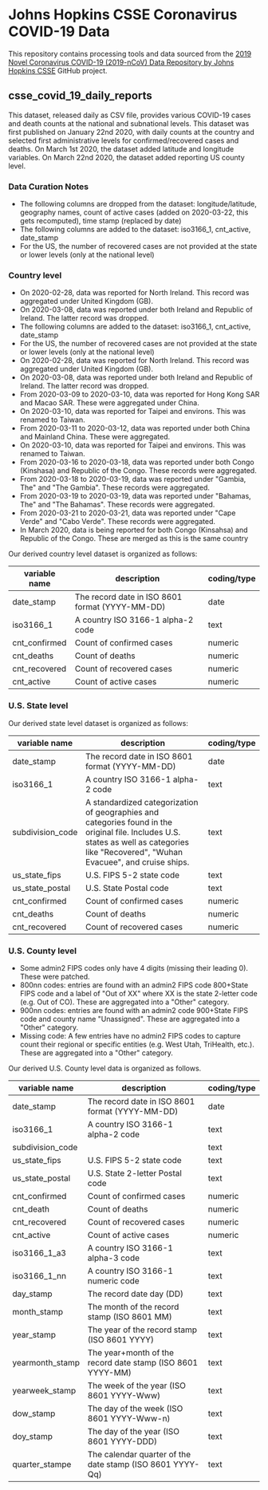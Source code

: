 
# Johns Hopkins CSSE Coronavirus COVID-19 Data 

This repository contains processing tools and data sourced from the [2019 Novel Coronavirus COVID-19 (2019-nCoV) Data Repository by Johns Hopkins CSSE](https://github.com/CSSEGISandData/COVID-19) GitHub project. 

## csse_covid_19_daily_reports
This dataset, released daily as CSV file, provides various COVID-19 cases and death counts at the national and subnational levels. 
This dataset was first published on January 22nd 2020, with daily counts at the country and selected first administrative levels for confirmed/recovered cases and deaths. 
On March 1st 2020, the dataset added latitude and longitude variables.
On March 22nd 2020, the dataset added reporting US county level.

### Data Curation Notes
- The following columns are dropped from the dataset: longitude/latitude, geography names, count of active cases (added on 2020-03-22, this gets recomputed), time stamp (replaced by date)
- The following columns are added to the dataset: iso3166_1, cnt_active, date_stamp
- For the US, the number of recovered cases are not provided at the state or lower levels (only at the national level)

### Country level
- On 2020-02-28, data was reported for North Ireland. This record was aggregated under United Kingdom (GB).
- On 2020-03-08, data was reported under both Ireland and Republic of Ireland. The latter record was dropped.
- The following columns are added to the dataset: iso3166_1, cnt_active, date_stamp
- For the US, the number of recovered cases are not provided at the state or lower levels (only at the national level)
- On 2020-02-28, data was reported for North Ireland. This record was aggregated under United Kingdom (GB).
- On 2020-03-08, data was reported under both Ireland and Republic of Ireland. The latter record was dropped.
- From 2020-03-09 to 2020-03-10, data was reported for Hong Kong SAR and Macao SAR. These were aggregated under China.
- On 2020-03-10, data was reported for Taipei and environs. This was renamed to Taiwan.
- From 2020-03-11 to 2020-03-12, data was reported under both China and Mainland China. These were aggregated.
- On 2020-03-10, data was reported for Taipei and environs. This was renamed to Taiwan.
- From 2020-03-16 to 2020-03-18, data was reported under both Congo (Kinshasa) and Republic of the Congo. These records were aggregated.
- From 2020-03-18 to 2020-03-19, data was reported under "Gambia, The" and "The Gambia". These records were aggregated.
- From 2020-03-19 to 2020-03-19, data was reported under "Bahamas, The" and "The Bahamas". These records were aggregated.
- From 2020-03-21 to 2020-03-21, data was reported under "Cape Verde" and "Cabo Verde". These records were aggregated.
- In March 2020, data is being reported for both Congo (Kinsahsa) and Republic of the Congo. These are merged as this is the same country

Our derived country level dataset is organized as follows: 

|variable name  | description 									| coding/type|
|---------------|-------------									|------------|
|date_stamp     |The record date in ISO 8601 format (YYYY-MM-DD)|date| 
|iso3166_1		|A country ISO 3166-1 alpha-2 code				|text|
|cnt_confirmed	|Count of confirmed cases						|numeric|
|cnt_deaths		|Count of deaths								|numeric|
|cnt_recovered	|Count of recovered cases						|numeric|
|cnt_active		|Count of active cases							|numeric|

### U.S. State level

Our derived state level dataset is organized as follows:

|variable name  | description 									| coding/type|
|---------------|-------------									|------------|
|date_stamp     |The record date in ISO 8601 format (YYYY-MM-DD)|date| 
|iso3166_1		|A country ISO 3166-1 alpha-2 code				|text|
|subdivision_code|A standardized categorization of geographies and categories found in the original file. Includes U.S. states as well as categories like "Recovered", "Wuhan Evacuee", and cruise ships.|text|
|us_state_fips|U.S. FIPS 5-2 state code|text|
|us_state_postal|U.S. State Postal code	|text|
|cnt_confirmed	|Count of confirmed cases						|numeric|
|cnt_deaths		|Count of deaths								|numeric|
|cnt_recovered	|Count of recovered cases						|numeric|


### U.S. County level
- Some admin2 FIPS codes only have 4 digits (missing their leading 0). These were patched.
- 800nn codes: entries are found with an admin2 FIPS code 800+State FIPS code and a label of "Out of XX" where XX is the state 2-letter code (e.g. Out of CO). These are aggregated into a "Other" category.
- 900nn codes: entries are found with an admin2  code 900+State FIPS code and county name "Unassigned". These are aggregated into a "Other" category.
- Missing code: A few entries have no admin2 FIPS codes to capture count their regional or specific entities (e.g. West Utah, TriHealth, etc.). These are aggregated into a "Other" category.

Our derived U.S. County level data is organized as follows.

|variable name  | description 									| coding/type|
|---------------|-------------									|------------|
|date_stamp		|The record date in ISO 8601 format (YYYY-MM-DD)|date|
|iso3166_1		|A country ISO 3166-1 alpha-2 code				|text|
|subdivision_code|												|text|
|us_state_fips	|U.S. FIPS 5-2 state code						|text|
|us_state_postal|U.S. State 2-letter Postal code				|text|
|cnt_confirmed	|Count of confirmed cases						|numeric|	
|cnt_death		|Count of deaths								|numeric|
|cnt_recovered	|Count of recovered cases						|numeric|
|cnt_active		|Count of active cases							|numeric|
|iso3166_1_a3	|A country ISO 3166-1 alpha-3 code				|text|
|iso3166_1_nn	|A country ISO 3166-1 numeric code				|text|
|day_stamp		|The record date day (DD)						|text|
|month_stamp	|The month of the record stamp (ISO 8601 MM)	|text|
|year_stamp		|The year of the record stamp (ISO 8601 YYYY)	|text|
|yearmonth_stamp|The year+month of the record date stamp (ISO 8601 YYYY-MM)|text|
|yearweek_stamp |The week of the year (ISO 8601 YYYY-Www)		|text|
|dow_stamp		|The day of the week (ISO 8601 YYYY-Www-n)		|text|
|doy_stamp		|The day of the year (ISO 8601 YYYY-DDD)		|text|
|quarter_stampe	|The calendar quarter of the date stamp  (ISO 8601 YYYY-Qq)|text|


